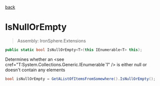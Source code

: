 ﻿

[back](/IronSphere.Extensions/types/EnumerableExtension)

# IsNullOrEmpty

> Assembly: IronSphere.Extensions

```csharp
public static bool IsNullOrEmpty<T>(this IEnumerable<T> this);
```

Determines whether an &lt;see cref=&quot;T:System.Collections.Generic.IEnumerable`1&quot; /&gt; is either null or doesn&#39;t contain any elements

```csharp
bool isNullOrEmpty = GetAListOfItemsFromSomewhere().IsNullOrEmpty();
``` 